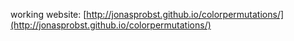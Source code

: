 working website: [http://jonasprobst.github.io/colorpermutations/](http://jonasprobst.github.io/colorpermutations/)

